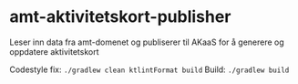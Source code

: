 # amt-aktivitetskort-publisher

Leser inn data fra amt-domenet og publiserer til AKaaS for å generere og oppdatere aktivitetskort

Codestyle fix: `./gradlew clean ktlintFormat build`
Build: `./gradlew build`
